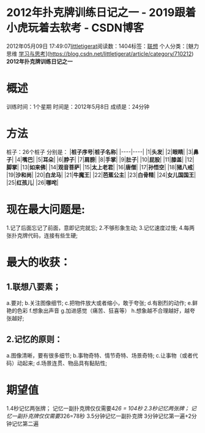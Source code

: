 # 2012年扑克牌训练日记之一 - 2019跟着小虎玩着去软考 - CSDN博客
2012年05月09日 17:49:07[littletigerat](https://me.csdn.net/littletigerat)阅读数：1404标签：[联想](https://so.csdn.net/so/search/s.do?q=联想&t=blog)
个人分类：[魅力思维																[学习与思考](https://blog.csdn.net/littletigerat/article/category/646894)](https://blog.csdn.net/littletigerat/article/category/710212)
**2012年扑克牌训练日记之一**
# 概述
训练时间：1个星期
时间是：2012年5月8日
成绩是：24分钟
# 方法
桩子：26个桩子
分别是：
|**桩子序号**|**桩子名称**|
|----|----|
|1|**头发**|
|2|**眼睛**|
|3|**鼻子**|
|4|**嘴巴**|
|5|**耳朵**|
|6|**脖子**|
|7|**肩膀**|
|8|**手掌**|
|9|**肚子**|
|10|**屁股**|
|11|**膝盖**|
|12|**脚掌**|
|13|**如来佛**|
|14|**观音菩萨**|
|15|**太上老君**|
|16|**唐僧**|
|17|**孙悟空**|
|18|**猪八戒**|
|19|**沙和尚**|
|20|**白龙马**|
|21|**牛魔王**|
|22|**芭蕉公主**|
|23|**白骨精**|
|24|**女儿国国王**|
|25|**红孩儿**|
|26|**哪咤**|
# 现在最大问题是:
1.记了后面忘记了前面，意即记完就忘;
2.不够形象生动;
3.记忆速度过慢;
4.每两张扑克牌代码，连接有些生硬;
# 最大的收获：
## 1.联想八要素；
a.要对;
b.关注图像细节;
c.把物件放大或者缩小，敢于夸张;
d.有剧烈的动作;
e.鲜艳的色彩
f.想象出声音
g.加进感觉（痛苦、狂喜等）
h.想象越不合理越好，越夸张越好;
## 2.记忆的原则：
a.图像清晰，要有很多细节;
b.事物奇特、情节奇特、场景奇特;
c.让事物（或者代码）动起来;
d.场景连贯、物品具有黏贴性;
# 期望值
1.4秒记忆两张牌；
记忆一副扑克牌仅仅需要4*26 = 104秒
2.3秒记忆两张牌；
记忆一副扑克牌仅仅需要3*26=78秒
3.5分钟记忆一副扑克牌
3分钟记忆第一遍+2分钟记忆第二遍
